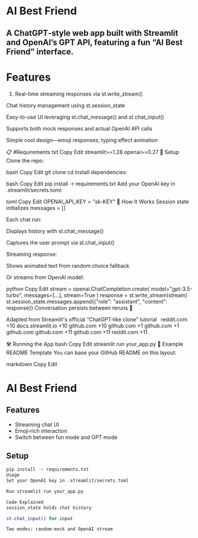 # AI Best Friend

## A ChatGPT‑style web app built with Streamlit and OpenAI’s GPT API, featuring a fun “AI Best Friend” interface.

# Features
1. Real-time streaming responses via st.write_stream()

Chat history management using st.session_state

Easy-to-use UI leveraging st.chat_message() and st.chat_input()

Supports both mock responses and actual OpenAI API calls

Simple cool design—emoji responses, typing effect animation

📋 #Requirements
txt
Copy
Edit
streamlit>=1.28
openai>=0.27
🔧 Setup
Clone the repo:

bash
Copy
Edit
git clone <your-repo-url>
cd <your-repo-folder>
Install dependencies:

bash
Copy
Edit
pip install -r requirements.txt
Add your OpenAI key in .streamlit/secrets.toml:

toml
Copy
Edit
OPENAI_API_KEY = "sk-KEY"
🧩 How It Works
Session state initializes messages = []

Each chat run:

Displays history with st.chat_message()

Captures the user prompt via st.chat_input()

Streaming response:

Shows animated text from random.choice fallback

Or streams from OpenAI model:

python
Copy
Edit
stream = openai.ChatCompletion.create(
  model="gpt-3.5-turbo",
  messages=[...],
  stream=True
)
response = st.write_stream(stream)
st.session_state.messages.append({"role": "assistant", "content": response})
Conversation persists between reruns 🎉

Adapted from Streamlit's official “ChatGPT‑like clone” tutorial 
reddit.com
+10
docs.streamlit.io
+10
github.com
+10
github.com
+1
github.com
+1
github.com
github.com
+11
github.com
+11
reddit.com
+11
.

🛠️ Running the App
bash
Copy
Edit
streamlit run your_app.py
📝 Example README Template
You can base your GitHub README on this layout:

markdown
Copy
Edit
# AI Best Friend

## Features
- Streaming chat UI
- Emoji‑rich interaction
- Switch between fun mode and GPT mode

## Setup
```bash
pip install -r requirements.txt
Usage
Set your OpenAI key in .streamlit/secrets.toml

Run streamlit run your_app.py

Code Explained
session_state holds chat history

st.chat_input() for input

Two modes: random-mock and OpenAI stream


